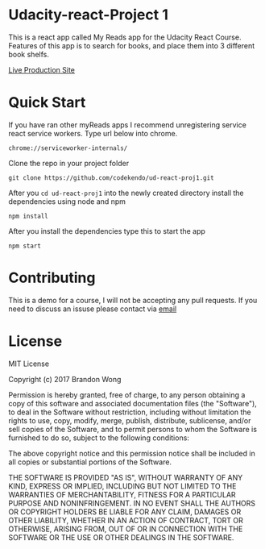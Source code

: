 # Udacity-react-Project 1
This is a react app called My Reads app for the Udacity React Course.
Features of this app is to search for books, and place them into 3 different book shelfs.

[Live Production Site](https://warm-ocean-79919.herokuapp.com/)

# Quick Start

If you have ran other myReads apps I recommend unregistering service react service workers. Type url below into chrome.

```
chrome://serviceworker-internals/
````

Clone the repo in your project folder

```
git clone https://github.com/codekendo/ud-react-proj1.git
```

After you `cd ud-react-proj1` into the newly created directory install the dependencies using node and npm

```
npm install
```

After you install the dependencies type this to start the app

```
npm start
```

# Contributing

This is a demo for a course, I will not be accepting any pull requests. If you need to discuss an issuse please contact via [email](brandonwong@fastmail.com)

# License
MIT License

Copyright (c) 2017 Brandon Wong

Permission is hereby granted, free of charge, to any person obtaining a copy
of this software and associated documentation files (the "Software"), to deal
in the Software without restriction, including without limitation the rights
to use, copy, modify, merge, publish, distribute, sublicense, and/or sell
copies of the Software, and to permit persons to whom the Software is
furnished to do so, subject to the following conditions:

The above copyright notice and this permission notice shall be included in all
copies or substantial portions of the Software.

THE SOFTWARE IS PROVIDED "AS IS", WITHOUT WARRANTY OF ANY KIND, EXPRESS OR
IMPLIED, INCLUDING BUT NOT LIMITED TO THE WARRANTIES OF MERCHANTABILITY,
FITNESS FOR A PARTICULAR PURPOSE AND NONINFRINGEMENT. IN NO EVENT SHALL THE
AUTHORS OR COPYRIGHT HOLDERS BE LIABLE FOR ANY CLAIM, DAMAGES OR OTHER
LIABILITY, WHETHER IN AN ACTION OF CONTRACT, TORT OR OTHERWISE, ARISING FROM,
OUT OF OR IN CONNECTION WITH THE SOFTWARE OR THE USE OR OTHER DEALINGS IN THE
SOFTWARE.
